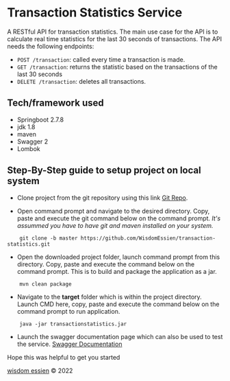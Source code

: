 # Transaction Statistics Service
A RESTful API for transaction statistics. The main use case for the API is to calculate real time statistics for the last 30 seconds of transactions.
The API needs the following endpoints:

- ```POST /transaction```: called every time a transaction is made.
- ```GET /transaction```: returns the statistic based on the transactions of the last 30 seconds
- ```DELETE /transaction```: deletes all transactions.

## Tech/framework used

- Springboot 2.7.8
- jdk 1.8
- maven
- Swagger 2
- Lombok

## Step-By-Step guide to setup project on local system

- Clone project from the git repository using this link [Git Repo](https://github.com/WisdomEssien/transaction-statistics.git).
	
- Open command prompt and navigate to the desired directory. Copy, paste and execute the git command below on the command prompt.
_It's assummed you have to have git and maven installed on your system._

```
	git clone -b master https://github.com/WisdomEssien/transaction-statistics.git
```

- Open the downloaded project folder, launch command prompt from this directory. Copy, paste and execute the command below on the command prompt. 
This is to build and package the application as a jar.

```
	mvn clean package
```

- Navigate to the **target** folder which is within the project directory. Launch CMD here, copy, paste and execute the command below on the command prompt to run application. 

```
	java -jar transactionstatistics.jar
```

- Launch the swagger documentation page which can also be used to test the service. [Swagger Documentation](http://localhost:8989/api/swagger-ui.html#/)

Hope this was helpful to get you started

[wisdom essien](https://github.com/WisdomEssien/transaction-statistics.git) © 2022 